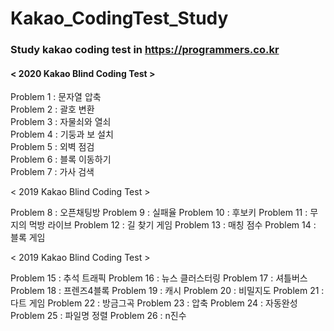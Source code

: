 # Kakao_CodingTest_Study   
   
### Study kakao coding test in https://programmers.co.kr   
   
   
#### < 2020 Kakao Blind Coding Test >   

   Problem 1 : 문자열 압축   
   Problem 2 : 괄호 변환   
   Problem 3 : 자물쇠와 열쇠   
   Problem 4 : 기둥과 보 설치   
   Problem 5 : 외벽 점검   
   Problem 6 : 블록 이동하기   
   Problem 7 : 가사 검색   
   
   
< 2019 Kakao Blind Coding Test >

Problem 8 : 오픈채팅방
Problem 9 : 실패율
Problem 10 : 후보키
Problem 11 : 무지의 먹방 라이브
Problem 12 : 길 찾기 게임
Problem 13 : 매칭 점수
Problem 14 : 블록 게임


< 2019 Kakao Blind Coding Test >

Problem 15 : 추석 트래픽
Problem 16 : 뉴스 클러스터링
Problem 17 : 셔틀버스
Problem 18 : 프렌즈4블록
Problem 19 : 캐시
Problem 20 : 비밀지도
Problem 21 : 다트 게임
Problem 22 : 방금그곡
Problem 23 : 압축
Problem 24 : 자동완성
Problem 25 : 파일명 정렬
Problem 26 : n진수 

